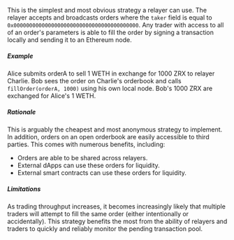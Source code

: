 This is the simplest and most obvious strategy a relayer can use. The relayer accepts and broadcasts orders where the `taker` field is equal to `0x0000000000000000000000000000000000000000`. Any trader with access to all of an order's parameters is able to fill the order by signing a transaction locally and sending it to an Ethereum node.

##### Example

Alice submits orderA to sell 1 WETH in exchange for 1000 ZRX to relayer Charlie. Bob sees the order on Charlie's orderbook and calls `fillOrder(orderA, 1000)` using his own local node. Bob's 1000 ZRX are exchanged for Alice's 1 WETH.

##### Rationale

This is arguably the cheapest and most anonymous strategy to implement. In addition, orders on an open orderbook are easily accessible to third parties. This comes with numerous benefits, including:

* Orders are able to be shared across relayers.
* External dApps can use these orders for liquidity.
* External smart contracts can use these orders for liquidity.

##### Limitations

As trading throughput increases, it becomes increasingly likely that multiple traders will attempt to fill the same order (either intentionally or accidentally). This strategy benefits the most from the ability of relayers and traders to quickly and reliably monitor the pending transaction pool.
